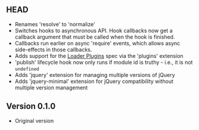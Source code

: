 ## HEAD

* Renames 'resolve' to 'normalize'
* Switches hooks to asynchronous API.  Hook callbacks now get a callback
  argument that must be called when the hook is finished.
* Callbacks run earlier on async 'require' events, which allows async
  side-effects in those callbacks.
* Adds support for the [Loader Plugins][] spec via the 'plugins' extension
* 'publish' lifecycle hook now only runs if module id is truthy - i.e.,
  it is not `undefined`
* Adds 'jquery' extension for managing multiple versions of jQuery
* Adds 'jquery-minimal' extension for jQuery compatibility without
  multiple version management

[Loader Plugins]: https://github.com/amdjs/amdjs-api/wiki/Loader-Plugins

## Version 0.1.0

* Original version
